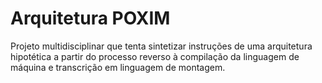 # Arquitetura POXIM

Projeto multidisciplinar que tenta sintetizar instruções de uma arquitetura hipotética a partir do processo reverso à compilação da linguagem de máquina e transcrição em linguagem de montagem.
